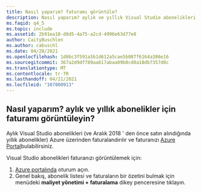 ```yaml
---
title: Nasıl yaparım? faturamı görüntüle?
description: Nasıl yaparım? aylık ve yıllık Visual Studio abonelikleri için faturanızı görüntüleyin
ms.faqid: q4_5
ms.topic: include
ms.assetid: 2b91ea18-d8d5-4a75-a2cd-4996e63d77e8
author: CaityBuschlen
ms.author: cabuschl
ms.date: 04/20/2021
ms.openlocfilehash: 1d86c3f591a5b1d612a5cae5b087f6164a386e16
ms.sourcegitcommit: 367a2d9df789aa617abaa09b0cd0a18db7357d0c
ms.translationtype: MT
ms.contentlocale: tr-TR
ms.lasthandoff: 04/21/2021
ms.locfileid: "107800913"
---
```

## <a name="how-do-i-view-my-invoice-for-monthly-and-annual-subscriptions"></a>Nasıl yaparım? aylık ve yıllık abonelikler için faturamı görüntüleyin?

Aylık Visual Studio abonelikleri (ve Aralık 2018 ' den önce satın alındığında yıllık abonelikler) Azure üzerinden faturalandırılır ve faturanızı [Azure Portal](https://portal.azure.com/)bulabilirsiniz. 

Visual Studio abonelikleri faturanızı görüntülemek için:
1. [Azure portalında](https://portal.azure.com/) oturum açın. 
0. Genel bakış, abonelik listesi ve faturaların bir özetini bulmak için menüdeki **maliyet yönetimi + faturalama** dikey penceresine tıklayın. 